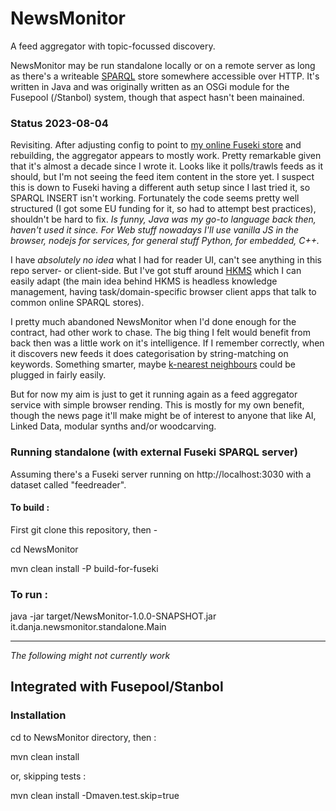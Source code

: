 # NewsMonitor

A feed aggregator with topic-focussed discovery.

NewsMonitor may be run standalone locally or on a remote server as long as there's a writeable [SPARQL](https://en.wikipedia.org/wiki/SPARQL) store somewhere accessible over HTTP. It's written in Java and was originally written as an OSGi module for the Fusepool (/Stanbol) system, though that aspect hasn't been mainained. 

### Status 2023-08-04

Revisiting. After adjusting config to point to [my online Fuseki store](https://fuseki.hyperdata.it/) and rebuilding, the aggregator appears to mostly work. Pretty remarkable given that it's almost a decade since I wrote it. Looks like it polls/trawls feeds as it should, but I'm not seeing the feed item content in the store yet. I suspect this is down to Fuseki having a different auth setup since I last tried it, so SPARQL INSERT isn't working. Fortunately the code seems pretty well structured (I got some EU funding for it, so had to attempt best practices), shouldn't be hard to fix. *Is funny, Java was my go-to language back then, haven't used it since. For Web stuff nowadays I'll use vanilla JS in the browser, nodejs for services, for general stuff Python, for embedded, C++.*

I have *absolutely no idea* what I had for reader UI, can't see anything in this repo server- or client-side. But I've got stuff around [HKMS](https://hyperdata.it/hkms/) which I can easily adapt (the main idea behind HKMS is headless knowledge management, having task/domain-specific browser client apps that talk to common online SPARQL stores).

I pretty much abandoned NewsMonitor when I'd done enough for the contract, had other work to chase. The big thing I felt would benefit from back then was a little work on it's intelligence. If I remember correctly, when it discovers new feeds it does categorisation by string-matching on keywords. Something smarter, maybe [k-nearest neighbours](https://en.wikipedia.org/wiki/K-nearest_neighbors_algorithm) could be plugged in fairly easily.

But for now my aim is just to get it running again as a feed aggregator service with simple browser rending. This is mostly for my own benefit, though the news page it'll make might be of interest to anyone that like AI, Linked Data, modular synths and/or woodcarving.


### Running standalone (with external Fuseki SPARQL server)

Assuming there's a Fuseki server running on http://localhost:3030 with a dataset called "feedreader".

#### To build :

First git clone this repository, then -

cd NewsMonitor

mvn clean install -P build-for-fuseki

### To run :

java -jar target/NewsMonitor-1.0.0-SNAPSHOT.jar it.danja.newsmonitor.standalone.Main

---

_The following might not currently work_

## Integrated with Fusepool/Stanbol

### Installation

cd to NewsMonitor directory, then :

mvn clean install

or, skipping tests :

mvn clean install -Dmaven.test.skip=true
